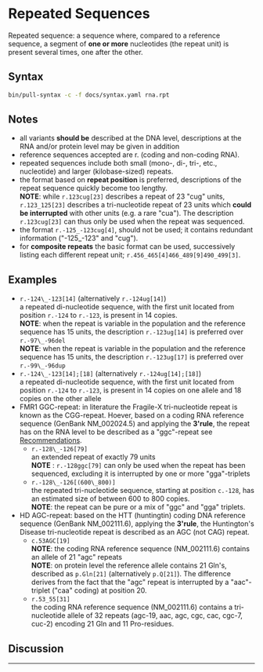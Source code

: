 # Repeated Sequences

<!-- ## Definition -->

Repeated sequence: a sequence where, compared to a reference sequence, a segment of **one or more** nucleotides (the repeat unit) is present several times, one after the other.

## Syntax

```sh exec="true"
bin/pull-syntax -c -f docs/syntax.yaml rna.rpt
```

## Notes

- all variants **should be** described at the DNA level, descriptions at the RNA and/or protein level may be given in addition
- reference sequences accepted are r. (coding and non-coding RNA).
- repeated sequences include both small (mono-, di-, tri-, etc., nucleotide) and larger (kilobase-sized) repeats.
- the format based on **repeat position** is preferred, descriptions of the repeat sequence quickly become too lengthy.<br>
  **NOTE**: while `r.123cug[23]` describes a repeat of 23 "cug" units, `r.123_125[23]` describes a tri-nucleotide repeat of 23 units which **could be interrupted** with other units (e.g. a rare "cua"). The description `r.123cug[23]` can thus only be used when the repeat was sequenced.
- the format <code class="invalid">r.-125\_-123cug[4]</code>, should not be used; it contains redundant information ("-125\_-123" and "cug").
- for **composite repeats** the basic format can be used, successively listing each different repeat unit; <code class="invalid">r.456_465[4]466_489[9]490_499[3]</code>.

## Examples

- `r.-124\_-123[14]` (alternatively `r.-124ug[14]`)<br>
  a repeated di-nucleotide sequence, with the first unit located from position `r.-124` to `r.-123`, is present in 14 copies.<br>
  **NOTE**: when the repeat is variable in the population and the reference sequence has 15 units, the description `r.-123ug[14]` is preferred over `r.-97\_-96del`<br>
  **NOTE**: when the repeat is variable in the population and the reference sequence has 15 units, the description `r.-123ug[17]` is preferred over `r.-99\_-96dup`
- `r.-124\_-123[14];[18]` (alternatively `r.-124ug[14];[18]`)<br>
  a repeated di-nucleotide sequence, with the first unit located from position `r.-124` to `r.-123`, is present in 14 copies on one allele and 18 copies on the other allele
- FMR1 GGC-repeat: in literature the Fragile-X tri-nucleotide repeat is known as the CGG-repeat. Hoever, based on a coding RNA reference sequence (GenBank NM_002024.5) and applying the **3'rule**, the repeat has on the RNA level to be described as a "ggc"-repeat see [Recommendations](../general.md).
    - `r.-128\_-126[79]`<br>
      an extended repeat of exactly 79 units<br>
      **NOTE** : `r.-128ggc[79]` can only be used when the repeat has been sequenced, excluding it is interrupted by one or more "gga"-triplets
    - `r.-128\_-126[(600\_800)]`<br>
      the repeated tri-nucleotide sequence, starting at position `c.-128`, has an estimated size of between 600 to 800 copies.<br>
      **NOTE**: the repeat can be pure or a mix of "ggc" and "gga" triplets.
- HD AGC-repeat: based on the HTT (huntingtin) coding DNA reference sequence (GenBank NM_002111.6), applying the **3'rule**, the Huntington's Disease tri-nucleotide repeat is described as an AGC (not CAG) repeat.
    - `c.53AGC[19]`<br>
      **NOTE**: the coding RNA reference sequence (NM_002111.6) contains an allele of 21 "agc" repeats<br>
      **NOTE**: on protein level the reference allele contains 21 Gln's, described as `p.Gln[21]` (alternatively `p.Q[21]`). The difference derives from the fact that the "agc" repeat is interrupted by a "aac"-triplet ("caa" coding) at position 20.
    - `r.53_55[31]`<br>
      the coding RNA reference sequence (NM_002111.6) contains a tri-nucleotide allele of 32 repeats (agc-19, aac, agc, cgc, cac, cgc-7, cuc-2) encoding 21 Gln and 11 Pro-residues.

## Discussion

---
